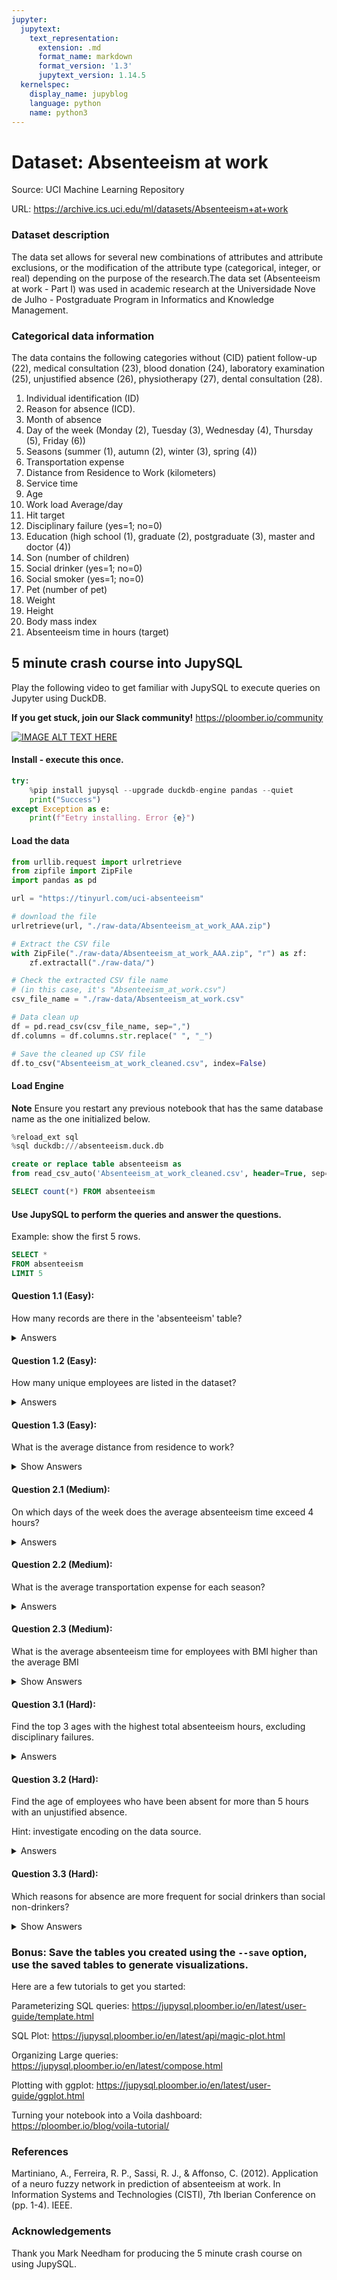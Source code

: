 ```yaml
---
jupyter:
  jupytext:
    text_representation:
      extension: .md
      format_name: markdown
      format_version: '1.3'
      jupytext_version: 1.14.5
  kernelspec:
    display_name: jupyblog
    language: python
    name: python3
---
```


<!-- #region -->
# Dataset: Absenteeism at work

Source: UCI Machine Learning Repository 

URL: https://archive.ics.uci.edu/ml/datasets/Absenteeism+at+work

### Dataset description 

The data set allows for several new combinations of attributes and attribute exclusions, or the modification of the attribute type (categorical, integer, or real) depending on the purpose of the research.The data set (Absenteeism at work - Part I) was used in academic research at the Universidade Nove de Julho - Postgraduate Program in Informatics and Knowledge Management.


### Categorical data information 

The data contains the following categories without (CID) patient follow-up (22), medical consultation (23), blood donation (24), laboratory examination (25), unjustified absence (26), physiotherapy (27), dental consultation (28).

1. Individual identification (ID)
2. Reason for absence (ICD).
3. Month of absence
4. Day of the week (Monday (2), Tuesday (3), Wednesday (4), Thursday (5), Friday (6))
5. Seasons (summer (1), autumn (2), winter (3), spring (4))
6. Transportation expense
7. Distance from Residence to Work (kilometers)
8. Service time
9. Age
10. Work load Average/day
11. Hit target
12. Disciplinary failure (yes=1; no=0)
13. Education (high school (1), graduate (2), postgraduate (3), master and doctor (4))
14. Son (number of children)
15. Social drinker (yes=1; no=0)
16. Social smoker (yes=1; no=0)
17. Pet (number of pet)
18. Weight
19. Height
20. Body mass index
21. Absenteeism time in hours (target)

<!-- #endregion -->

<!-- #region -->
## 5 minute crash course into JupySQL

Play the following video to get familiar with JupySQL to execute queries on Jupyter using DuckDB.

<b>If you get stuck, join our Slack community!</b> https://ploomber.io/community


[![IMAGE ALT TEXT HERE](https://img.youtube.com/vi/CsWEUYLaYU0/0.jpg)](https://www.youtube.com/watch?v=CsWEUYLaYU0)

<!-- #endregion -->

#### Install - execute this once. 

```python
try:
    %pip install jupysql --upgrade duckdb-engine pandas --quiet
    print("Success")
except Exception as e:
    print(f"Eetry installing. Error {e}")
```

#### Load the data

```python
from urllib.request import urlretrieve
from zipfile import ZipFile
import pandas as pd

url = "https://tinyurl.com/uci-absenteeism"

# download the file
urlretrieve(url, "./raw-data/Absenteeism_at_work_AAA.zip")

# Extract the CSV file
with ZipFile("./raw-data/Absenteeism_at_work_AAA.zip", "r") as zf:
    zf.extractall("./raw-data/")

# Check the extracted CSV file name
# (in this case, it's "Absenteeism_at_work.csv")
csv_file_name = "./raw-data/Absenteeism_at_work.csv"

# Data clean up
df = pd.read_csv(csv_file_name, sep=",")
df.columns = df.columns.str.replace(" ", "_")

# Save the cleaned up CSV file
df.to_csv("Absenteeism_at_work_cleaned.csv", index=False)
```

#### Load Engine

<b>Note</b> Ensure you restart any previous notebook that has the same database name as the one initialized below.

```python
%reload_ext sql
%sql duckdb:///absenteeism.duck.db
```

```sql
create or replace table absenteeism as
from read_csv_auto('Absenteeism_at_work_cleaned.csv', header=True, sep=';')
```

```sql
SELECT count(*) FROM absenteeism
```

#### Use JupySQL to perform the queries and answer the questions.

Example: show the first 5 rows.

```sql
SELECT *
FROM absenteeism 
LIMIT 5
```

#### Question 1.1 (Easy):
How many records are there in the 'absenteeism' table? 


<!-- #region -->
<details>

<summary>Answers</summary>

You can use the `%%sql` magic and the `COUNT(*)` function to count the total number of records. 

```python
%%sql
SELECT COUNT(*) 
FROM absenteeism
```
</details>
<!-- #endregion -->

#### Question 1.2 (Easy):
How many unique employees are listed in the dataset?



<!-- #region -->
<details>

<summary>Answers</summary>

You can use the `%%sql` magic and the `COUNT(DISTINCT ID)` function to count the total number of unique instances of the `Age` column. 

```python
%%sql
SELECT COUNT(DISTINCT ID) 
FROM absenteeism;
```
</details>
<!-- #endregion -->

#### Question 1.3 (Easy):
What is the average distance from residence to work? 


<!-- #region -->
<details>

<summary>Show Answers</summary>

You can use the `%%sql` magic and the `AVG(Distance_from_Residence_to_Work)` function to calculate the average distance from residence to work.. 

```python
%%sql
SELECT AVG(Distance_from_Residence_to_Work) 
FROM absenteeism;
```
</details>
<!-- #endregion -->

#### Question 2.1 (Medium):
On which days of the week does the average absenteeism time exceed 4 hours? 


<!-- #region -->
<details>

<summary>Answers</summary>

You can use the `%%sql` magic and break down the query as follows:

1. Select the column with name `Day_of_the_week`
2. From the table called `absenteeism`
3. Then group the values by day of the week that have an average value (use `AVG`) of more than 4 hours in absenteeism. 

```python
%%sql
SELECT Day_of_the_week 
FROM absenteeism 
GROUP BY Day_of_the_week 
HAVING AVG(Absenteeism_time_in_hours) > 4;
```
</details>
<!-- #endregion -->

#### Question 2.2 (Medium):
What is the average transportation expense for each season?


<!-- #region -->
<details>

<summary>Answers</summary>

You can use the `%%sql` magic and. Use the `AVG(Transportation_expense)` with the alias `AVG_Transportation_Expense` function to count the average transporation expense, then group by seasons.

```python
%%sql
SELECT Seasons, AVG(Transportation_expense) AS AVG_Transportation_Expense
FROM absenteeism 
GROUP BY Seasons;

```
</details>
<!-- #endregion -->

<!-- #region -->
#### Question 2.3 (Medium):


What is the average absenteeism time for employees with BMI higher than the average BMI
<!-- #endregion -->


<!-- #region -->
<details>

<summary>Show Answers</summary>

You can use the `%%sql` magic and. Use the `AVG(Absenteeism_time_in_hours)` with the alias `AVG_Absenteeism_time_in_hours` function to count the average absenteeism (time units hours). 

`WHERE Body_mass_index > (`: This part begins a condition that the data must meet to be included in our average calculation. Here, we're only interested in rows where the `Body_mass_index` is greater than a certain value.

`SELECT AVG(Body_mass_index) FROM absenteeism)`: This is a subquery, a query within a query. It's calculating the average `Body_mass_index` for the entire absenteeism table.

```python
%%sql
SELECT AVG(Absenteeism_time_in_hours) as AVG_Absenteeism_time_in_hours
FROM absenteeism 
WHERE Body_mass_index > (
    SELECT AVG(Body_mass_index) 
    FROM absenteeism);

```
</details>
<!-- #endregion -->

#### Question 3.1 (Hard):
Find the top 3 ages with the highest total absenteeism hours, excluding disciplinary failures.



<!-- #region -->


<details>

<summary>Answers</summary>

You can use the `%%sql` magic and break down the query as follows:

1. Select the column with name `Age`, compute the Sum of `Absenteeism_time_in_hours`. Give this sum an alias `Sum_Absenteeism`.
2. From the table called `absenteeism`
3. The keywork WHERE is used to filter the data that meets a specific condition, in this case `Disciplinary_failure` is equal to zero.
4. Group values by the `Age` column.
5. Sort the values by the sum and show the first 3 values.

```python
%%sql
SELECT Age, SUM(Absenteeism_time_in_hours) AS Sum_Absenteeism
FROM absenteeism 
WHERE Disciplinary_failure = 0 
GROUP BY Age 
ORDER BY Sum_Absenteeism
DESC LIMIT 3;
```
</details>
<!-- #endregion -->

#### Question 3.2 (Hard):

Find the age of employees who have been absent for more than 5 hours with an unjustified absence.

Hint: investigate encoding on the data source.


<!-- #region -->
<details>

<summary>Answers</summary>

You can use the `%%sql` magic. 'Unjustified absence' is coded with 26. From there all that is required is selecting the age, and using `WHERE` to set up the appropriate conditions. 

```python
%%sql
SELECT Age 
FROM absenteeism 
WHERE Reason_for_absence = 26 AND Absenteeism_time_in_hours > 5;

```
</details>
<!-- #endregion -->

#### Question 3.3 (Hard):

Which reasons for absence are more frequent for social drinkers than social non-drinkers?


<!-- #region -->
<details>

<summary>Show Answers</summary>

You can use the `%%sql` magic. We use `SELECT` to extract the `Reason_for_absence` from the `absenteeism` table. 

The column `Social_drinker` is encoded using binary notation, 0=is not a social drinker, 1=is a social drinker. 

We next group by their reason for absence. 

`HAVING COUNT() > (`  begins the condition that the groups must meet to be included in the results. Only groups where the count of rows (representing the number of instances of each `Reason_for_absence` among social drinkers) is greater than a certain value will be included.

`SELECT COUNT() FROM absenteeism WHERE Social_drinker = 0 GROUP BY Reason_for_absence)`  is a subquery that calculates the count of rows for each `Reason_for_absence` where `Social_drinker` is 0 (indicating the employee is not a social drinker), effectively giving us the number of instances of each `Reason_for_absence` among non-social drinkers.

```python
%%sql
SELECT Reason_for_absence 
FROM absenteeism 
WHERE Social_drinker = 1 
GROUP BY Reason_for_absence 
HAVING COUNT() > (
    SELECT COUNT() 
    FROM absenteeism 
    WHERE Social_drinker = 0 
    GROUP BY Reason_for_absence);

```
</details>
<!-- #endregion -->

### Bonus: Save the tables you created using the `--save` option, use the saved tables to generate visualizations.

Here are a few tutorials to get you started:

Parameterizing SQL queries: https://jupysql.ploomber.io/en/latest/user-guide/template.html

SQL Plot: https://jupysql.ploomber.io/en/latest/api/magic-plot.html

Organizing Large queries: https://jupysql.ploomber.io/en/latest/compose.html

Plotting with ggplot: https://jupysql.ploomber.io/en/latest/user-guide/ggplot.html

Turning your notebook into a Voila dashboard: https://ploomber.io/blog/voila-tutorial/


### References   

Martiniano, A., Ferreira, R. P., Sassi, R. J., & Affonso, C. (2012). Application of a neuro fuzzy network in prediction of absenteeism at work. In Information Systems and Technologies (CISTI), 7th Iberian Conference on (pp. 1-4). IEEE.

### Acknowledgements

Thank you Mark Needham for producing the 5 minute crash course on using JupySQL.



